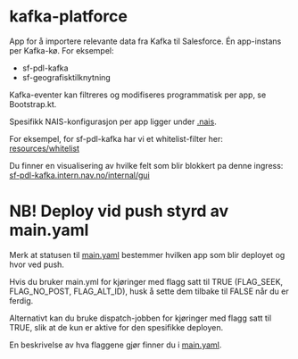 # kafka-platforce

App for å importere relevante data fra Kafka til Salesforce.
Én app-instans per Kafka-kø.
For eksempel:
* sf-pdl-kafka
* sf-geografisktilknytning

Kafka-eventer kan filtreres og modifiseres programmatisk per app, se Bootstrap.kt.

Spesifikk NAIS-konfigurasjon per app ligger under [.nais](https://github.com/navikt/sf-pdl-kafka/tree/master/.nais).

For eksempel, for sf-pdl-kafka har vi et whitelist-filter her:
[resources/whitelist](https://github.com/navikt/sf-pdl-kafka/tree/master/src/main/resources/whitelist)

Du finner en visualisering av hvilke felt som blir blokkert pa denne ingress:
[sf-pdl-kafka.intern.nav.no/internal/gui](https://sf-pdl-kafka.intern.nav.no/internal/gui)


# NB! Deploy vid push styrd av main.yaml
Merk at statusen til [main.yaml](https://github.com/navikt/sf-pdl-kafka/blob/master/.github/workflows/main.yml) bestemmer hvilken app som blir deployet og hvor ved push.

Hvis du bruker main.yml for kjøringer med flagg satt til TRUE (FLAG_SEEK, FLAG_NO_POST, FLAG_ALT_ID), husk å sette dem tilbake til FALSE når du er ferdig.

Alternativt kan du bruke dispatch-jobben for kjøringer med flagg satt til TRUE, slik at de kun er aktive for den spesifikke deployen.

En beskrivelse av hva flaggene gjør finner du i [main.yaml](https://github.com/navikt/sf-pdl-kafka/blob/master/.github/workflows/main.yml).
